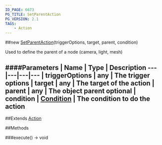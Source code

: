 ```yaml
---
ID_PAGE: 6673
PG_TITLE: SetParentAction
PG_VERSION: 2.1
TAGS:
    - Action
---
```

##new [SetParentAction](page.php?p=6673)(triggerOptions, target, parent, condition)



Used to define the parent of a node (camera, light, mesh)




####Parameters
 | Name | Type | Description
---|---|---|---
 | triggerOptions | any | The trigger options
 | target | any | The target of the action
 | parent | any | The object parent
optional | condition | [Condition](page.php?p=6679) | The condition to do the action
---

##Extends
 [Action](page.php?p=6663)


##Methods

###execute() &rarr; void


